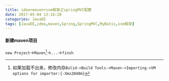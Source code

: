 ```yaml
---
title: idea+maven+ssm框架之springMVC配置
date: 2017-05-04 13:16:28
categories: JavaEE
tags: [JavaEE,idea,maven,Spring,SpringMVC,MyBatis,ssm框架]
---
```


#### 新建maven项目

`new Project`->`Maven`[^1]->`...`->`finsh`

[^1]: 如果加载不出来，修改内存`Bulid->Build Tools->Maven->Importing->VM options for importer:{-Xmx2048m}`

